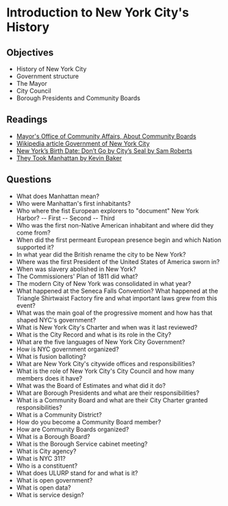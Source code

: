 # Introduction to New York City's History

## Objectives  

* History of New York City
* Government structure
* The Mayor
* City Council
* Borough Presidents and Community Boards



## Readings
* [Mayor's Office of Community Affairs, About Community Boards](http://www.nyc.gov/html/cau/html/cb/about.shtml)
* [Wikipedia article Government of New York City](https://en.wikipedia.org/wiki/Government_of_New_York_City)
* [New York’s Birth Date: Don’t Go by City’s Seal by Sam Roberts](http://web.archive.org/web/20150419055524/http://www.nytimes.com/2008/07/14/nyregion/14seal.html?pagewanted=all)
* [They Took Manhattan by Kevin Baker](http://www.nytimes.com/2004/04/04/books/they-took-manhattan.html?_r=0)



## Questions
* What does Manhattan mean?
* Who were Manhattan's first inhabitants?
* Who where the fist European explorers to "document" New York Harbor? 
   -- First 
   -- Second
   -- Third
* Who was the first non-Native American inhabitant and where did they come from?
* When did the first permeant European presence begin and which Nation supported it?
* In what year did the British rename the city to be New York?
* Where was the first President of the United States of America sworn in?
* When was slavery abolished in New York?
* The Commissioners' Plan of 1811 did what?
* The modern City of New York was consolidated in what year?
* What happened at the Seneca Falls Convention? 
What happened at the Triangle Shirtwaist Factory fire and what important laws grew from this event?
* What was the main goal of the progressive moment and how has that shaped NYC's government?
* What is New York City's Charter and when was it last reviewed?
* What is the City Record and what is its role in the City?
* What are the five languages of New York City Government?
* How is NYC government organized? 
* What is fusion balloting?
* What are New York City's citywide offices and responsibilities?
* What is the role of New York City's City Council and how many members does it have?
* What was the Board of Estimates and what did it do?
* What are Borough Presidents and what are their responsibilities?
* What is a Community Board and what are their City Charter granted responsibilities?
* What is a Community District?
* How do you become a Community Board member?
* How are Community Boards organized?
* What is a Borough Board?
* What is the Borough Service cabinet meeting?
* What is City agency?
* What is NYC 311?
* Who is a constituent?
* What does ULURP stand for and what is it?
* What is open government?
* What is open data?
* What is service design?